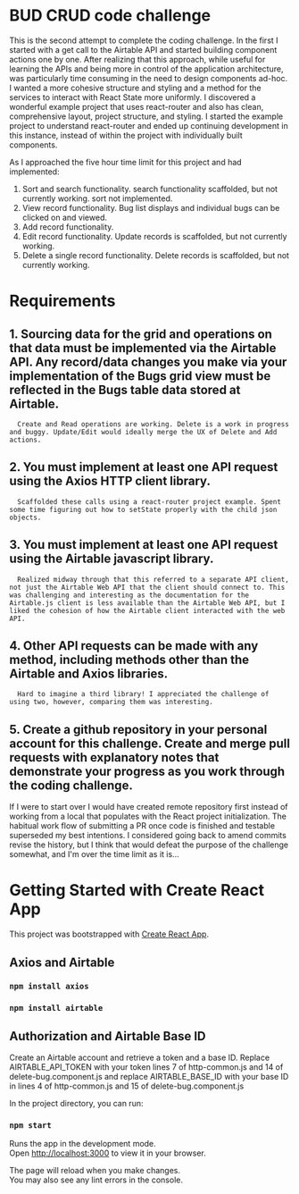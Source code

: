 # BUD CRUD code challenge
This is the second attempt to complete the coding challenge. In the first I started with a get call to the Airtable API and started building component actions one by one. After realizing that this approach, while useful for learning the APIs and being more in control of the application architecture, was particularly time consuming in the need to design components ad-hoc. I wanted a more cohesive structure and styling and a method for the services to interact with React State more uniformly. I discovered a wonderful example project that uses react-router and also has clean, comprehensive layout, project structure, and styling. I started the example project to understand react-router and ended up continuing development in this instance, instead of within the project with individually built components. 

As I approached the five hour time limit for this project and had implemented:

1. Sort and search functionality. 
      search functionality scaffolded, but not currently working. 
      sort not implemented.
2. View record functionality.
      Bug list displays and individual bugs can be clicked on and viewed.
3. Add record functionality.
4. Edit record functionality.
      Update records is scaffolded, but not currently working.
5. Delete a single record functionality.
      Delete records is scaffolded, but not currently working.

# Requirements
## 1. Sourcing data for the grid and operations on that data must be implemented via the Airtable API. Any record/data changes you make via your implementation of the Bugs grid view must be reflected in the Bugs table data stored at Airtable.
      Create and Read operations are working. Delete is a work in progress and buggy. Update/Edit would ideally merge the UX of Delete and Add actions. 
## 2. You must implement at least one API request using the Axios HTTP client library.
      Scaffolded these calls using a react-router project example. Spent some time figuring out how to setState properly with the child json objects.
## 3. You must implement at least one API request using the Airtable javascript library.
      Realized midway through that this referred to a separate API client, not just the Airtable Web API that the client should connect to. This was challenging and interesting as the documentation for the Airtable.js client is less available than the Airtable Web API, but I liked the cohesion of how the Airtable client interacted with the web API.
## 4. Other API requests can be made with any method, including methods other than the Airtable and Axios libraries.
      Hard to imagine a third library! I appreciated the challenge of using two, however, comparing them was interesting.
## 5. Create a github repository in your personal account for this challenge. Create and merge pull requests with explanatory notes that demonstrate your progress as you work through the coding challenge.
If I were to start over I would have created remote repository first instead of working from a local that populates with the React project initialization. The habitual work flow of submitting a PR once code is finished and testable superseded my best intentions. I considered going back to amend commits revise the history, but I think that would defeat the purpose of the challenge somewhat, and I'm over the time limit as it is...


# Getting Started with Create React App

This project was bootstrapped with [Create React App](https://github.com/facebook/create-react-app).

## Axios and Airtable
### `npm install axios`
### `npm install airtable`

## Authorization and Airtable Base ID
Create an Airtable account and retrieve a token and a base ID. Replace AIRTABLE_API_TOKEN with your token lines 7 of http-common.js and 14 of delete-bug.component.js and replace AIRTABLE_BASE_ID with your base ID in lines 4 of http-common.js and 15 of delete-bug.component.js

In the project directory, you can run:

### `npm start`

Runs the app in the development mode.\
Open [http://localhost:3000](http://localhost:3000) to view it in your browser.

The page will reload when you make changes.\
You may also see any lint errors in the console.
